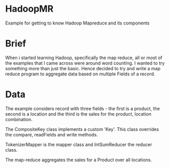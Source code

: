 # HadoopMR
Example for getting to know Hadoop Mapreduce and its components

# Brief

When i started learning Hadoop, specifically the map reduce, all or most of the examples that I came across were around word counting. I wanted to try something more than just the basic. Hence decided to try and write a map reduce program to aggregate data based on multiple Fields of a record.

# Data
The example considers record with three fields - the first is a product, the second is a location and the third is the sales for the product, location combination. 

The CompositeKey class implements a custom 'Key'. This class overrides the compare, readFields and write methods. 

TokenizerMapper is the mapper class and IntSumReducer the reducer class.

The map-reduce aggregates the sales for a Product over all locations.

